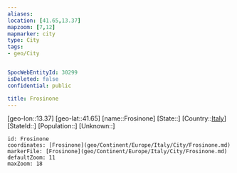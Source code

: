 ```yaml
---
aliases: 
location: [41.65,13.37]
mapzoom: [7,12] 
mapmarker: city 
type: City
tags:
- geo/City


SpocWebEntityId: 30299
isDeleted: false
confidential: public

title: Frosinone
---
```

[geo-lon::13.37]
[geo-lat::41.65]
[name::Frosinone]
[State::]
[Country::[Italy](geo/Continent/Europe/Italy.md)]
[StateId::]
[Population::]
[Unknown::]


```leaflet
id: Frosinone
coordinates: [Frosinone](geo/Continent/Europe/Italy/City/Frosinone.md)
markerFile: [Frosinone](geo/Continent/Europe/Italy/City/Frosinone.md)
defaultZoom: 11 
maxZoom: 18
```


